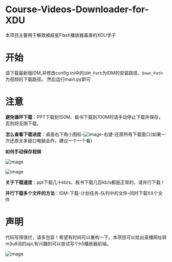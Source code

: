 # Course-Videos-Downloader-for-XDU
本项目主要用于解救被超星Flash播放器毒害的XDU学子
# 开始
请下载最新版IDM,并修改config.ini中的`IDM_Path`为IDM的安装路径，`Down_Path`为视频的下载路径。
然后运行main.py即可
# 注意

**避免循环下载**：PPT下载到150M、板书下载到700M时请手动停止下载并保存，否则将无限下载。

**怎么查看下载进度**：桌面右下角小图标-![image](https://user-images.githubusercontent.com/65484889/120215456-5564f880-c268-11eb-832f-8de494bcd02e.png)-右键-还原所有下载窗口(如果一次还原太多窗口电脑会炸，建议一个一个看)

**如何手动保存视频** 

![image](https://user-images.githubusercontent.com/65484889/120215671-93621c80-c268-11eb-863b-5d1ff1c9ede8.png)

![image](https://user-images.githubusercontent.com/65484889/120215718-a2e16580-c268-11eb-8b9b-1950df336ac1.png)

**关于下载速度**：ppt下载几十kb/s、板书下载几百kb/s都是正常的。请并行下载！

**并行下载多个文件的方法**：IDM-下载-计划任务-队列中的文件-同时下载XX个文件


# 声明
代码写得很烂，请多包容！希望有时间可以重构一下。本项目可以给出录播网址转m3u8流的api,有兴趣的可以尝试写个h5播放器前端。

![image](https://user-images.githubusercontent.com/65484889/120161075-81ad5480-c229-11eb-99a8-8373ad3401b5.png)
